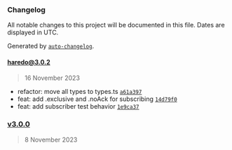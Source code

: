 ### Changelog

All notable changes to this project will be documented in this file. Dates are displayed in UTC.

Generated by [`auto-changelog`](https://github.com/CookPete/auto-changelog).

#### [haredo@3.0.2](https://github.com/KristjanTammekivi/Haredo/compare/v3.0.0...haredo@3.0.2)

> 16 November 2023

- refactor: move all types to types.ts [`a61a397`](https://github.com/KristjanTammekivi/Haredo/commit/a61a397cf4c4d75d132838d45942e2568ef6f6d4)
- feat: add .exclusive and .noAck for subscribing [`14d79f0`](https://github.com/KristjanTammekivi/Haredo/commit/14d79f0574dc409b6699322a1ad9f68db1c6831b)
- feat: add subscriber test behavior [`1e9ca37`](https://github.com/KristjanTammekivi/Haredo/commit/1e9ca37d0034451f7e79406a93c014606d2e9211)

### [v3.0.0](https://github.com/KristjanTammekivi/Haredo/compare/v2.11.1...v3.0.0)

> 8 November 2023
